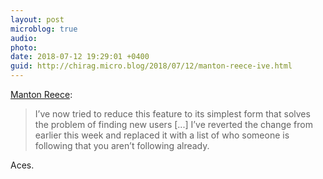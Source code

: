 ```yaml
---
layout: post
microblog: true
audio: 
photo: 
date: 2018-07-12 19:29:01 +0400
guid: http://chirag.micro.blog/2018/07/12/manton-reece-ive.html
---
```

[Manton Reece](https://www.manton.org/2018/07/12/following-users-ui.html):

> I’ve now tried to reduce this feature to its simplest form that solves the problem of finding new users [...] I’ve reverted the change from earlier this week and replaced it with a list of who someone is following that you aren’t following already.

Aces.
